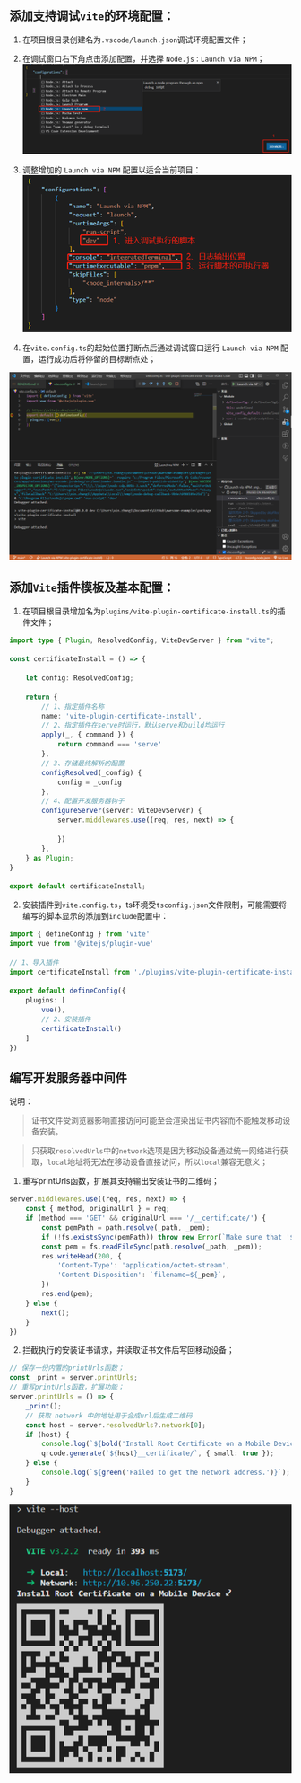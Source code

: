 ## 添加支持调试`vite`的环境配置：

1. 在项目根目录创建名为`.vscode/launch.json`调试环境配置文件；

2. 在调试窗口右下角点击添加配置，并选择 `Node.js：Launch via NPM`；
![](./images/add-script-1-2.png)

3. 调整增加的 `Launch via NPM` 配置以适合当前项目： 
![](./images/runtime-1-3.png)

4. 在`vite.config.ts`的起始位置打断点后通过调试窗口运行 `Launch via NPM` 配置，运行成功后将停留的目标断点处；

![](./images/debug.png)

## 添加`Vite`插件模板及基本配置：

1. 在项目根目录增加名为`plugins/vite-plugin-certificate-install.ts`的插件文件；
```typescript
import type { Plugin, ResolvedConfig, ViteDevServer } from "vite";

const certificateInstall = () => {

    let config: ResolvedConfig;

    return {
        // 1、指定插件名称
        name: 'vite-plugin-certificate-install',
        // 2、指定插件在serve时运行，默认serve和build均运行
        apply(_, { command }) {
            return command === 'serve'
        },
        // 3、存储最终解析的配置
        configResolved(_config) {
            config = _config
        },
        // 4、配置开发服务器钩子
        configureServer(server: ViteDevServer) {
            server.middlewares.use((req, res, next) => {

            })
        },
    } as Plugin;
}

export default certificateInstall;
```

2. 安装插件到`vite.config.ts`，ts环境受`tsconfig.json`文件限制，可能需要将编写的脚本显示的添加到`include`配置中：
```typescript
import { defineConfig } from 'vite'
import vue from '@vitejs/plugin-vue'

// 1、导入插件
import certificateInstall from './plugins/vite-plugin-certificate-install';

export default defineConfig({
    plugins: [
        vue(),
        // 2、安装插件 
        certificateInstall()
    ]
})
```

## 编写开发服务器中间件

说明：

> 证书文件受浏览器影响直接访问可能至会渲染出证书内容而不能触发移动设备安装。
    
> 只获取`resolvedUrls`中的`network`选项是因为移动设备通过统一网络进行获取，`local`地址将无法在移动设备直接访问，所以`local`兼容无意义；


1. 重写printUrls函数，扩展其支持输出安装证书的二维码；

```ts
server.middlewares.use((req, res, next) => {
    const { method, originalUrl } = req;
    if (method === 'GET' && originalUrl === '/__certificate/') {
        const pemPath = path.resolve(_path, _pem);
        if (!fs.existsSync(pemPath)) throw new Error(`Make sure that '${pemPath}' exists.`);
        const pem = fs.readFileSync(path.resolve(_path, _pem));
        res.writeHead(200, {
            'Content-Type': 'application/octet-stream',
            'Content-Disposition': `filename=${_pem}`,
        })
        res.end(pem);
    } else {
        next();
    }
})
```

2. 拦截执行的安装证书请求，并读取证书文件后写回移动设备；

```ts
// 保存一份内置的printUrls函数；
const _print = server.printUrls;
// 重写printUrls函数，扩展功能；
server.printUrls = () => {
    _print();
    // 获取 network 中的地址用于合成url后生成二维码
    const host = server.resolvedUrls?.network[0];
    if (host) {
        console.log(`${bold('Install Root Certificate on a Mobile Device ⤦')}`);
        qrcode.generate(`${host}__certificate/`, { small: true });
    } else {
        console.log(`${green('Failed to get the network address.')}`);
    }
}
```

![](./images/terminal.png)
